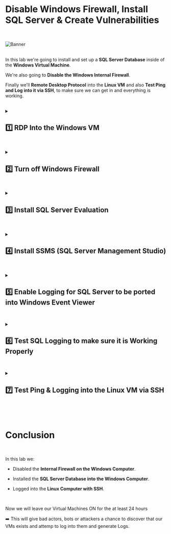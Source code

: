 <br>

# Disable Windows Firewall, Install SQL Server & Create Vulnerabilities

<br>


![Banner](https://github.com/user-attachments/assets/74cda7d0-a70b-4459-b53a-70078edb326f)
<br />
<br />

In this lab we're going to install and set up a **SQL Server Database** inside of the **Windows Virtual Machine**.

We're also going to **Disable the Windows Internal Firewall**.

Finally we'll **Remote Desktop Protocol** into the **Linux VM** and also **Test Ping and Log into it via SSH**, to make sure we can get in and everything is working.

<br />

<details close> 
<summary> <h2> 1️⃣ RDP Into the Windows VM</h2> </summary>
<br>

The first step is to copy the **Public IP Address** of the ```windows-vm```

![azure portal](https://github.com/user-attachments/assets/59c10e90-33da-4cf3-a40c-802f76edf858)


Using the **Microsoft Remote Desktop** ➜ Remote into the VM using that IP Address and:

- Username: ```labuser```
- Password: ```Cyberlab123!```

![azure portal](https://github.com/user-attachments/assets/59c10e90-33da-4cf3-a40c-802f76edf858)

  </details>

<h2></h2>

<details close> 
<summary> <h2>2️⃣ Turn off Windows Firewall</h2> </summary>
<br>

> By **Turnning off the Firewall**, the Virtual Machine is essentially going to respond to ping requests and all sorts of traffic ➜ making it easier to be discovered on the internet by bad actors.
> 
> We have previously opened up the **NSG** (which in a sense is the **Azure Firewall**), but inside of the Operating System there's another **Firewall** ➜ so we're going to disable that.

<br>

Back in our Wondows Vm, the first thing to do is **Disable the Internal Windows Firewall**.

Inside the Windows Firewall ➜ click on **Windows Defender Firewall Properties**.

Then trun of the **Firewall State** for the **Domain**, **Private** and **Public Profiles**:

![azure portal](https://github.com/user-attachments/assets/59c10e90-33da-4cf3-a40c-802f76edf858)

![azure portal](https://github.com/user-attachments/assets/59c10e90-33da-4cf3-a40c-802f76edf858)

  </details>

<h2></h2>

<details close> 
<summary> <h2>3️⃣ Install SQL Server Evaluation</h2> </summary>
<br>

> We're going to use SQL Server as another component of our Honeynet that we can let attacker discover and try to hack into.
> 
> We're not actually going to do anything with SQL, we're not going to put any data in there, it's just going to serve as another Endpoint for people to attack and we're going to ghenerate logs with it.

<br>

You can **[Download SQL Server here](https://www.microsoft.com/en-us/evalcenter/evaluate-sql-server-2019)**

Download the EXE file and install it on the VM:

![azure portal](https://github.com/user-attachments/assets/59c10e90-33da-4cf3-a40c-802f76edf858)

In this case we're going to **Download Media**:

![azure portal](https://github.com/user-attachments/assets/59c10e90-33da-4cf3-a40c-802f76edf858)

We'll download an **ISO** and put it on the **Desktop**:

![azure portal](https://github.com/user-attachments/assets/59c10e90-33da-4cf3-a40c-802f76edf858)

After it's been downloaded, right-click the ISO file and click **Mount**:

![azure portal](https://github.com/user-attachments/assets/59c10e90-33da-4cf3-a40c-802f76edf858)

Look for the **SqlSetup** on your PC and then actaully install SQL by clicking on the **setup** file:

![azure portal](https://github.com/user-attachments/assets/59c10e90-33da-4cf3-a40c-802f76edf858)

Afte the SQL setup opens, just click **Instalation** and then **New SQL Server stand-alone installation**:

![azure portal](https://github.com/user-attachments/assets/59c10e90-33da-4cf3-a40c-802f76edf858)

Accept the "license terms" and click "Next" until reaching the **Feature Selection** Tab where you want to tick the ☑ **Database Engine Services** check box:

We'll use Mixed Mode for SQL Server Authentication and Windows Authentication:

By default SQL Server can have an admin account called "sa" (for system administrator), so we'll set up the password for this

- Username: ```sa``` (default)
- Password: ```Cyberlab123!```

We'll also add the current Windows User, which will make our User ```labuser``` able to Authenticate and "log into" our SQL instance.

Click on **"Add Current User"** and it will add the current user ```labuser``` as well

![azure portal](https://github.com/user-attachments/assets/59c10e90-33da-4cf3-a40c-802f76edf858)

![azure portal](https://github.com/user-attachments/assets/59c10e90-33da-4cf3-a40c-802f76edf858)

  </details>

<h2></h2>

<details close> 
<summary> <h2>4️⃣ Install SSMS (SQL Server Management Studio)</h2> </summary>
<br>

> The next thing we're going to do is install **SQL Server Management Studio**.
> 
> This is just an app that essentially let's us log into **SQL Server Database** and visualize things.
> 
> Basically we're going to use SSMS to attempt to log in and **Generate Logs** or **Failure to Authenticate Logs**.

<br>

You can **[Download SSMS here](https://learn.microsoft.com/en-us/sql/ssms/download-sql-server-management-studio-ssms)**

Open the **SSMS Setup ENU exe** File, install it and Restart the Vm:

  ![VM create](https://github.com/user-attachments/assets/fd16cae4-cdfd-45c8-b0a3-d94a04c9677d)

  ![VM create](https://github.com/user-attachments/assets/fd16cae4-cdfd-45c8-b0a3-d94a04c9677d)


>   <details close> 
>   
> **<summary> 💡 Note</summary>**
> 
> Again this is just an App that let's us connect to our SQL Database.
> 
> Because our Virtual Machine is completely exposed to the Internet: The NSG is wide open & the local Firewall is wide open ➜ theoretically anyone could attempt to connect to the SQL Database we just installed.
> 
> It doesn't have to be someone on the VM, it can be someone from anywhere worldwide, as long as they can access our VM's IP Address.
> 
>   </details>

<br>

  </details>

<h2></h2>
<details close>
  
<summary> <h2>5️⃣ Enable Logging for SQL Server to be ported into Windows Event Viewer</h2> </summary>
<br>

> The next thing we're going to do is **Enable Logging for SQL Server**, in order to send the logs to the **Windows Event Log**.
> 
> This part is a bit troublesome to do ➜ there's a few steps we have to do to **Enable Logging for SQL Server**.

<br>

You can **[Follow this Link to Write SQL Server Audit Events to the Security log](https://learn.microsoft.com/en-us/sql/relational-databases/security/auditing/write-sql-server-audit-events-to-the-security-log?view=sql-server-ver16)**

<br>

  <details close> 
  
**<summary> 📝 Summary</summary>**

We can view all the logs for the Windows VM through the **Event Viewer**.

  ![VM create](https://github.com/user-attachments/assets/fd16cae4-cdfd-45c8-b0a3-d94a04c9677d)

For example if we go to Windows **Logs** > **Security** > click on one of the **Events / Logs** ➜ we can se the details: ***"An account was successfully logged on."***

Whenever someone fails a login, or has a succesful login ➜ that's going to be recorded in the **Event Viewer** and we can see it:

  ![VM create](https://github.com/user-attachments/assets/fd16cae4-cdfd-45c8-b0a3-d94a04c9677d)

<br>

> Basically what we're doing right now is set up the **SQL Server** ➜ so that when somebody **Fails to Authenticate** against it, we'll be able to see the logs for that in the **Event Viewer**
> 
> And to achieve that we first need to provide full permissions for the SQL Server service account to the registry hive (**Registry Editor**).
> 
> The **Windows Registry** is a place in the computer where we can make a lot of granular configurations to affect the way the OS behaves.

  </details>

<br>

<br>

First we're going to open the **Registry Editor**:

  ![VM create](https://github.com/user-attachments/assets/fd16cae4-cdfd-45c8-b0a3-d94a04c9677d)

Paste the following Registry path inside it (instead of browsing to it):

```HKEY_LOCAL_MACHINE\SYSTEM\CurrentControlSet\Services\EventLog\Security```

  ![VM create](https://github.com/user-attachments/assets/fd16cae4-cdfd-45c8-b0a3-d94a04c9677d)

Then we'll right-click the **Security** key > click on **Permissions**

  ![VM create](https://github.com/user-attachments/assets/fd16cae4-cdfd-45c8-b0a3-d94a04c9677d)

Add the ```NETWORK SERVICE``` account to the permission > and thick the ☑ boxes **Full Control** and **Read**

Click **"Apply"** and then **"OK"**:

  ![VM create](https://github.com/user-attachments/assets/fd16cae4-cdfd-45c8-b0a3-d94a04c9677d)

<br>

<h2></h2>

<br>

Now we'll **Enable Auditing from SQL Server**

From the Start menu > type **cmd** > right-click on **Command Prompt** and **Run as administrator**

  ![VM create](https://github.com/user-attachments/assets/fd16cae4-cdfd-45c8-b0a3-d94a04c9677d)

Paste the following **statement** > press **"Enter"** > and you can see that the command was **successfully executed** ✔️

```auditpol /set /subcategory:"application generated" /success:enable /failure:enable```

<br>

  ![VM create](https://github.com/user-attachments/assets/fd16cae4-cdfd-45c8-b0a3-d94a04c9677d)

<br>

<h2></h2>

<br>

The next thing to do is open the **SSMS**, log into it and **Enable Auditing**.

  ![VM create](https://github.com/user-attachments/assets/fd16cae4-cdfd-45c8-b0a3-d94a04c9677d)

To Connect to the SQL Server ➜  we can select **"SQL Server Authentication"** and use the **SQL Server system administrator credentials** we had set up earlier:

- Username: ```sa```
- Password: ```Cyberlab123!```

  ![VM create](https://github.com/user-attachments/assets/fd16cae4-cdfd-45c8-b0a3-d94a04c9677d)

Then we'll go to the **Properties** of the Server we just connected to > go to **"Login auditing"** > and check ◉ **Both failed and successful logins**

This way all the login attempts can be logged to the **Event Log**

  ![VM create](https://github.com/user-attachments/assets/fd16cae4-cdfd-45c8-b0a3-d94a04c9677d)

And finally we just have to **Restart** the Server ➜ right-click on the **windows-VM SQL Server** and click on **"Restart"**:

  ![VM create](https://github.com/user-attachments/assets/fd16cae4-cdfd-45c8-b0a3-d94a04c9677d)

  </details>

<h2></h2>

<details close> 
<summary> <h2>6️⃣ Test SQL Logging to make sure it is Working Properly</h2> </summary>
<br>

We'll now "attempt" to reconnect to the SQL Server **Intentionally Using a Wrong Password**:

  ![VM create](https://github.com/user-attachments/assets/fd16cae4-cdfd-45c8-b0a3-d94a04c9677d)

Then close **SSMS** and open the **Event Viewer**.

Under the **Windows Logs** > **Application Log** ➜ ⚠️ this is where the **SQL Server Login Attempts** are going to be recorded.

You can see bellow the Event of the **Login failed** we intentionally generated using a Wrong Pasword:

  ![VM create](https://github.com/user-attachments/assets/fd16cae4-cdfd-45c8-b0a3-d94a04c9677d)

✅ We can confirm that this is working properly.

<br>

  </details>

<h2></h2>

<details close> 
<summary> <h2>7️⃣ Test Ping & Logging into the Linux VM via SSH</h2> </summary>
<br>

> The next thing we have to do is Ping the Linux Virtual Machine ➜ make sure it is pingable:
> 
> We'll log into the Linux VM with Secure Shell (SSH) Protocol
>
> <br>
> 
>   <details close> 
>   
> **<summary> 💡 Note</summary>**
> 
> In our case here there's no Linux interface by default ➜ so when we log in to our VM we're just going to use a Command Line Interface.
> 
>   </details>

<br>

Back to the Azure Portal, we'll go to the ```linux-vm``` > copy the **Public IP Address**

  ![VM create](https://github.com/user-attachments/assets/fd16cae4-cdfd-45c8-b0a3-d94a04c9677d)

  ![VM create](https://github.com/user-attachments/assets/fd16cae4-cdfd-45c8-b0a3-d94a04c9677d)

- Then if you're running Windows ➜ open **Powershell**-
- But if you're running Mac ➜ open **Terminal**

We're going to attempt to ping our **Linux VM** > type in the **IP Address**:

  ![VM create](https://github.com/user-attachments/assets/fd16cae4-cdfd-45c8-b0a3-d94a04c9677d)

✅ We can confirm that we were able to successfully **Ping the Linux VM**:

  ![VM create](https://github.com/user-attachments/assets/fd16cae4-cdfd-45c8-b0a3-d94a04c9677d)

Now to SSH into the Virtual Machine, we have our ```linux-vm``` Username & Password:

- Username: ```labuser```
- Password: ```Cyberlab123!```

To connect into a machine with SSH we just type:

```commandline
ssh USERNAME@IPADDRESS
```
And then we press "Enter"

  ![VM create](https://github.com/user-attachments/assets/fd16cae4-cdfd-45c8-b0a3-d94a04c9677d)

<br>

>   <details close> 
>   
> **<summary> 💡 Note</summary>**
> 
> Then it'll ask us if we want to trust the certificate that the Virtual Machine is "offering" to establish the SSH connection:
> 
> - So we're just going to say **"Yes"** to it.
> 
>   ![VM create](https://github.com/user-attachments/assets/fd16cae4-cdfd-45c8-b0a3-d94a04c9677d)
> 
> Then we'll import the certification into our computer, and our computer will trust it ✔️
> 
>   </details>

<br>

Then we'll just have type in our **Password** for SSH to log into the **Linux VM**.

  ![VM create](https://github.com/user-attachments/assets/fd16cae4-cdfd-45c8-b0a3-d94a04c9677d)

You'll see that your prompt changed to **labuser@linux-vm**

  ![VM create](https://github.com/user-attachments/assets/fd16cae4-cdfd-45c8-b0a3-d94a04c9677d)

To confirm you´re logged in you can:

- Type ```uname -a``` and it will tell you what Operating System it is running: **Linux**
- And you can also type ```id``` and it will tell you **labuser**

  ![VM create](https://github.com/user-attachments/assets/fd16cae4-cdfd-45c8-b0a3-d94a04c9677d)

✅ This is how you know you were **Successfully Logged into the Linux VM**.

<br>

 <details close> 

> **<summary> 💡 Note</summary>**
> 
> We're not going to be doing much with this Linux VM in this lab ➜ it's just another Endpoint for people to attack
> 
> Later we'll intall something in the Linux Machine that will let us forward the Logs into our Log Repository.
> 
> But for now I just wanted to make sure it is running ➜ and it is ✔️
> 
>  </details>

<br>

<br>

  </details>

<h2></h2>

<br>

# Conclusion

<br>

In this lab we:

- Disabled the **Internal Firewall on the Windows Computer**.

- Installed the **SQL Server Database into the Windows Computer**.

- Logged into the **Linux Computer with SSH**.

<br />

Now we will leave our Virtual Machines ON for the at least 24 hours

➡️ This will give bad actors, bots or attackers a chance to discover that our VMs exists and attemp to log into them and generate Logs.

 
<br />

<br />

<br />  

<br /> 

<br />

<br />  

<br /> 
 
